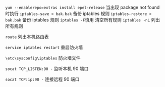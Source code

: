 `yum --enablerepo=extras install epel-release` 当出现 package not found 时执行
`iptables-save > bak.bak` 备份 iptables 规则
`iptables-restore < bak.bak` 备份 iptables 规则
`iptables -F`慎用 清空所有规则
`iptables -nL` 列出所有规则

`route` 列出本机路由表

`service iptables restart` 重启防火墙

`\etc\sysconfig\iptables` 防火墙文件

`socat TCP_LISTEN:90 -` 监听本机 90 端口

`socat TCP:ip:90 -` 连接远程 90 端口

